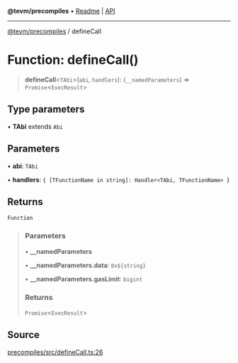 **@tevm/precompiles** • [Readme](../README.md) \| [API](../globals.md)

***

[@tevm/precompiles](../README.md) / defineCall

# Function: defineCall()

> **defineCall**\<`TAbi`\>(`abi`, `handlers`): (`__namedParameters`) => `Promise`\<`ExecResult`\>

## Type parameters

• **TAbi** extends `Abi`

## Parameters

• **abi**: `TAbi`

• **handlers**: `{ [TFunctionName in string]: Handler<TAbi, TFunctionName> }`

## Returns

`Function`

> ### Parameters
>
> • **\_\_namedParameters**
>
> • **\_\_namedParameters\.data**: ```0x${string}```
>
> • **\_\_namedParameters\.gasLimit**: `bigint`
>
> ### Returns
>
> `Promise`\<`ExecResult`\>
>

## Source

[precompiles/src/defineCall.ts:26](https://github.com/evmts/tevm-monorepo/blob/main/packages/precompiles/src/defineCall.ts#L26)

